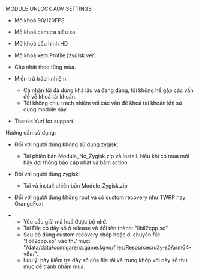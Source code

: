 MODULE UNLOCK AOV SETTINGS
- Mở khoá 90/120FPS.
- Mở khoá camera siêu xa.
- Mở khoá cấu hình HD
- Mở khoá xem Profile [zygisk ver]
- Cập nhật theo từng mùa.
  
- Miễn trừ trách nhiệm:
  - Cá nhân tôi đã dùng khá lâu và đang dùng, tôi không hề gặp các vấn đề về khoá tài khoản.
  - Tôi không chịu trách nhiệm với các vấn đề khoá tài khoản khi sử dụng module này.
 
- Thanks Yuri for support.
 

 
Hướng dẫn sử dụng:

- Đối với người dùng không sử dụng zygisk:
  - Tải phiên bản Module_No_Zygisk.zip và install. Nếu khi có mùa mới hãy đợi thông báo cập nhật và bấm action.

- Đối với người dùng zygisk:
  - Tải và install phiên bản Module_Zygisk.zip


- Đối với người dùng không root và có custom recovery như TWRP hay OrangeFox:
- - Yêu cầu giải mã hoá được bộ nhớ.
  - Tải File có dãy số ở release và đổi tên thành: "libil2cpp.so".
  - Sau đó dùng custom recovery chép hoặc di chuyển file "libil2cpp.so" vào thư mục: "/data/data/com.garena.game.kgvn/files/Resources/dãy-số/arm64-v8a/".
  - Lưu ý: hãy kiểm tra dãy số của file tải về trùng khớp với dãy số thư mục để tránh nhầm mùa.
